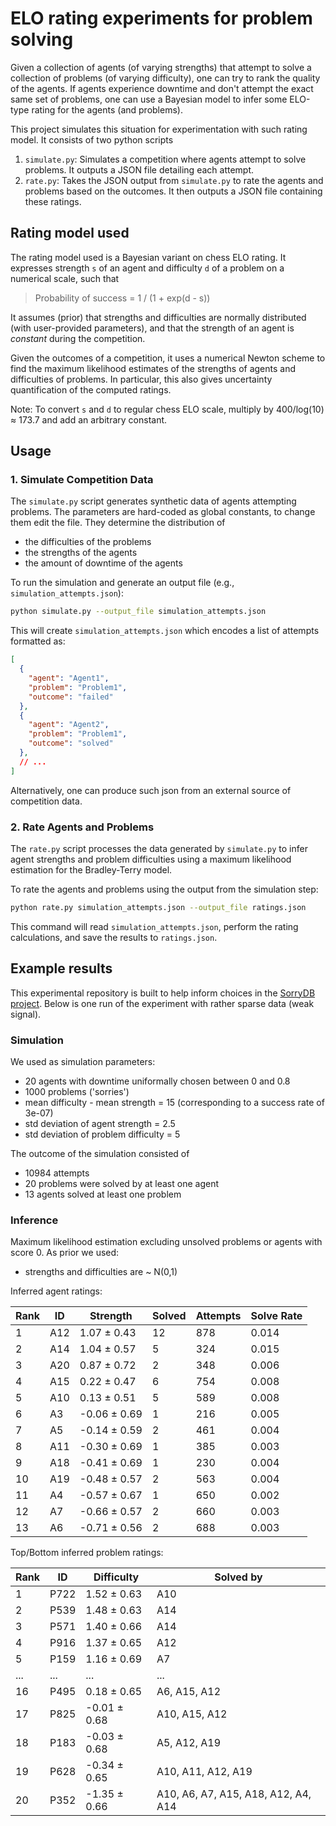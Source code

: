 # ELO rating experiments for problem solving

Given a collection of agents (of varying strengths) that attempt to solve a
collection of problems (of varying difficulty), one can try to rank the quality
of the agents. If agents experience downtime and don't attempt the exact same
set of problems, one can use a Bayesian model to infer some ELO-type rating for
the agents (and problems).

This project simulates this situation for experimentation with such rating
model. It consists of two python scripts

1.  `simulate.py`: Simulates a competition where agents attempt to solve problems. It outputs a JSON file detailing each attempt.
2.  `rate.py`: Takes the JSON output from `simulate.py` to rate the agents and problems based on the outcomes. It then outputs a JSON file containing these ratings.

## Rating model used

The rating model used is a Bayesian variant on chess ELO rating. It expresses
strength `s` of an agent and difficulty `d` of a problem on a numerical scale,
such that

> Probability of success = 1 / (1 + exp(d - s))

It assumes (prior) that strengths and difficulties are normally distributed (with
user-provided parameters), and that the strength of an agent is *constant*
during the competition.

Given the outcomes of a competition, it uses a
numerical Newton scheme to find the maximum likelihood estimates of the
strengths of agents and difficulties of problems. In particular, this also gives
uncertainty quantification of the computed ratings.

Note: To convert `s` and `d` to regular chess ELO scale, multiply by 400/log(10) ≈ 173.7
and add an arbitrary constant.

## Usage

### 1. Simulate Competition Data

The `simulate.py` script generates synthetic data of agents attempting problems.
The parameters are hard-coded as global constants, to change them edit the file.
They determine the distribution of

- the difficulties of the problems
- the strengths of the agents
- the amount of downtime of the agents

To run the simulation and generate an output file (e.g., `simulation_attempts.json`):
```bash
python simulate.py --output_file simulation_attempts.json
```
This will create `simulation_attempts.json` which encodes a list of attempts
formatted as:
```json
[
  {
    "agent": "Agent1",
    "problem": "Problem1",
    "outcome": "failed"
  },
  {
    "agent": "Agent2",
    "problem": "Problem1",
    "outcome": "solved"
  },
  // ...
]
```

Alternatively, one can produce such json from an external source of competition data.

### 2. Rate Agents and Problems

The `rate.py` script processes the data generated by `simulate.py` to infer
agent strengths and problem difficulties using a maximum likelihood estimation
for the Bradley-Terry model.


To rate the agents and problems using the output from the simulation step:
```bash
python rate.py simulation_attempts.json --output_file ratings.json
```
This command will read `simulation_attempts.json`, perform the rating calculations, and save the results to `ratings.json`.


## Example results

This experimental repository is built to help inform choices in the [SorryDB
project](https://github.com/SorryDB/SorryDB). Below is one run of the experiment
with rather sparse data (weak signal).


### Simulation

We used as simulation parameters:

- 20 agents with downtime uniformally chosen between 0 and 0.8
- 1000 problems ('sorries')
- mean difficulty - mean strength = 15 (corresponding to a success rate of
  3e-07)
- std deviation of agent strength = 2.5
- std deviation of problem difficulty = 5

The outcome of the simulation consisted of

- 10984 attempts
- 20 problems were solved by at least one agent
- 13 agents solved at least one problem

### Inference

Maximum likelihood estimation excluding unsolved problems or agents with score
0. As prior we used:

- strengths and difficulties are ~ N(0,1)

Inferred agent ratings:

| Rank | ID   | Strength       | Solved | Attempts | Solve Rate |
|------|------|----------------|--------|----------|------------|
| 1    | A12  | 1.07 ± 0.43    | 12     | 878      | 0.014      |
| 2    | A14  | 1.04 ± 0.57    | 5      | 324      | 0.015      |
| 3    | A20  | 0.87 ± 0.72    | 2      | 348      | 0.006      |
| 4    | A15  | 0.22 ± 0.47    | 6      | 754      | 0.008      |
| 5    | A10  | 0.13 ± 0.51    | 5      | 589      | 0.008      |
| 6    | A3   | -0.06 ± 0.69   | 1      | 216      | 0.005      |
| 7    | A5   | -0.14 ± 0.59   | 2      | 461      | 0.004      |
| 8    | A11  | -0.30 ± 0.69   | 1      | 385      | 0.003      |
| 9    | A18  | -0.41 ± 0.69   | 1      | 230      | 0.004      |
| 10   | A19  | -0.48 ± 0.57   | 2      | 563      | 0.004      |
| 11   | A4   | -0.57 ± 0.67   | 1      | 650      | 0.002      |
| 12   | A7   | -0.66 ± 0.57   | 2      | 660      | 0.003      |
| 13   | A6   | -0.71 ± 0.56   | 2      | 688      | 0.003      |


Top/Bottom inferred problem ratings:

| Rank | ID    | Difficulty     | Solved by                              |
|------|-------|----------------|----------------------------------------|
| 1    | P722  | 1.52 ± 0.63    | A10                                    |
| 2    | P539  | 1.48 ± 0.63    | A14                                    |
| 3    | P571  | 1.40 ± 0.66    | A14                                    |
| 4    | P916  | 1.37 ± 0.65    | A12                                    |
| 5    | P159  | 1.16 ± 0.69    | A7                                     |
| ...  | ...   | ...            | ...                                    |
| 16   | P495  | 0.18 ± 0.65    | A6, A15, A12                           |
| 17   | P825  | -0.01 ± 0.68   | A10, A15, A12                          |
| 18   | P183  | -0.03 ± 0.68   | A5, A12, A19                           |
| 19   | P628  | -0.34 ± 0.65   | A10, A11, A12, A19                     |
| 20   | P352  | -1.35 ± 0.66   | A10, A6, A7, A15, A18, A12, A4, A14    |

